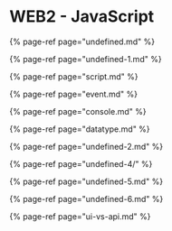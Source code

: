 # WEB2 - JavaScript

{% page-ref page="undefined.md" %}

{% page-ref page="undefined-1.md" %}

{% page-ref page="script.md" %}

{% page-ref page="event.md" %}

{% page-ref page="console.md" %}

{% page-ref page="datatype.md" %}

{% page-ref page="undefined-2.md" %}

{% page-ref page="undefined-4/" %}

{% page-ref page="undefined-5.md" %}

{% page-ref page="undefined-6.md" %}

{% page-ref page="ui-vs-api.md" %}



